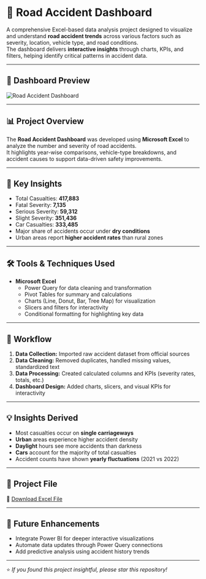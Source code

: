 # 🚗 Road Accident Dashboard

A comprehensive Excel-based data analysis project designed to visualize and understand **road accident trends** across various factors such as severity, location, vehicle type, and road conditions.  
The dashboard delivers **interactive insights** through charts, KPIs, and filters, helping identify critical patterns in accident data.

---
## 📸 Dashboard Preview
![Road Accident Dashboard](./assets/road-accident-dashboard.png)

---

## 📊 Project Overview
The **Road Accident Dashboard** was developed using **Microsoft Excel** to analyze the number and severity of road accidents.  
It highlights year-wise comparisons, vehicle-type breakdowns, and accident causes to support data-driven safety improvements.

---

## 🧩 Key Insights
- Total Casualties: **417,883**
- Fatal Severity: **7,135**
- Serious Severity: **59,312**
- Slight Severity: **351,436**
- Car Casualties: **333,485**
- Major share of accidents occur under **dry conditions**
- Urban areas report **higher accident rates** than rural zones

---

## 🛠️ Tools & Techniques Used
- **Microsoft Excel**
  - Power Query for data cleaning and transformation  
  - Pivot Tables for summary and calculations  
  - Charts (Line, Donut, Bar, Tree Map) for visualization  
  - Slicers and filters for interactivity  
  - Conditional formatting for highlighting key data  

---

## 🧮 Workflow
1. **Data Collection:** Imported raw accident dataset from official sources  
2. **Data Cleaning:** Removed duplicates, handled missing values, standardized text  
3. **Data Processing:** Created calculated columns and KPIs (severity rates, totals, etc.)  
4. **Dashboard Design:** Added charts, slicers, and visual KPIs for interactivity  

---

## 💡 Insights Derived
- Most casualties occur on **single carriageways**  
- **Urban** areas experience higher accident density  
- **Daylight** hours see more accidents than darkness  
- **Cars** account for the majority of total casualties  
- Accident counts have shown **yearly fluctuations** (2021 vs 2022)

---

## 📂 Project File
📁 [Download Excel File](https://1drv.ms/x/c/940194cc43aba0f6/EZHnVitiuJxNjUwjwbcCBqABtxcQcr0dI8S3J4eY5I8mTQ?e=cZsCRZ)

---

## 🚀 Future Enhancements
- Integrate Power BI for deeper interactive visualizations  
- Automate data updates through Power Query connections  
- Add predictive analysis using accident history trends  

---

⭐ *If you found this project insightful, please star this repository!*
